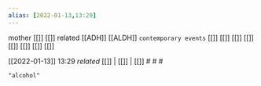 ```yaml
---
alias: [2022-01-13,13:29]
---
```

 mother [[]] [[]]
 related [[ADH]] [[ALDH]]
 `contemporary events` [[]] [[]] [[]] [[]] [[]] [[]] [[]] [[]]

[[2022-01-13]] 13:29 _related_ [[]] | [[]] | [[]] # # #

```query
"alcohol"
```